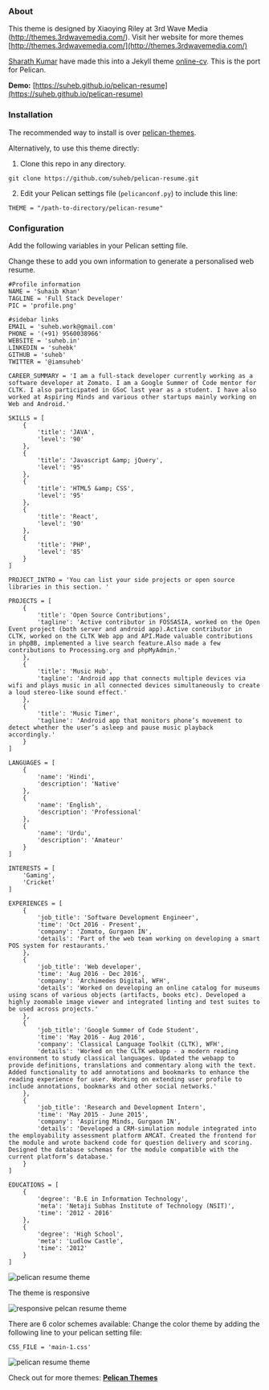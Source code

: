 ### About
This theme is designed by Xiaoying Riley at 3rd Wave Media (http://themes.3rdwavemedia.com/). Visit her website for more themes [http://themes.3rdwavemedia.com/](http://themes.3rdwavemedia.com/)


[Sharath Kumar](https://www.youtube.com/embed/T2nx6tj-ZH4) have made this into a Jekyll theme [online-cv](https://github.com/sharu725/online-cv). This is the port for Pelican.

**Demo:** [https://suheb.github.io/pelican-resume](https://suheb.github.io/pelican-resume)

### Installation

The recommended way to install is over [pelican-themes](https://github.com/getpelican/pelican-themes).

Alternatively, to use this theme directly:
1. Clone this repo in any directory.
```
git clone https://github.com/suheb/pelican-resume.git
```
2. Edit your Pelican settings file (`pelicanconf.py`) to include this line:
```
THEME = "/path-to-directory/pelican-resume"
```

### Configuration

Add the following variables in your Pelican setting file.

Change these to add you own information to generate a personalised web resume.
```
#Profile information
NAME = 'Suhaib Khan'
TAGLINE = 'Full Stack Developer'
PIC = 'profile.png'

#sidebar links
EMAIL = 'suheb.work@gmail.com'
PHONE = '(+91) 9560038966'
WEBSITE = 'suheb.in'
LINKEDIN = 'suhebk'
GITHUB = 'suheb'
TWITTER = '@iamsuheb'

CAREER_SUMMARY = 'I am a full-stack developer currently working as a software developer at Zomato. I am a Google Summer of Code mentor for CLTK. I also participated in GSoC last year as a student. I have also worked at Aspiring Minds and various other startups mainly working on Web and Android.'

SKILLS = [
	{
		'title': 'JAVA',
   		'level': '90'
   	},
  	{
  		'title': 'Javascript &amp; jQuery',
   		'level': '95'
   	},
    {
  		'title': 'HTML5 &amp; CSS',
  		'level': '95'
  	},
  	{
  		'title': 'React',
  		'level': '90'
  	},
  	{
  		'title': 'PHP',
  		'level': '85'
  	}
]

PROJECT_INTRO = 'You can list your side projects or open source libraries in this section. '

PROJECTS = [
	{
		'title': 'Open Source Contributions',
		'tagline': 'Active contributor in FOSSASIA, worked on the Open Event project (both server and android app).Active contributor in CLTK, worked on the CLTK Web app and API.Made valuable contributions in phpBB, implemented a live search feature.Also made a few contributions to Processing.org and phpMyAdmin.'
	},
	{
		'title': 'Music Hub',
		'tagline': 'Android app that connects multiple devices via wifi and plays music in all connected devices simultaneously to create a loud stereo-like sound effect.'
	},
	{
		'title': 'Music Timer',
		'tagline': 'Android app that monitors phone’s movement to detect whether the user’s asleep and pause music playback accordingly.'
	}
]

LANGUAGES = [
	{
		'name': 'Hindi',
		'description': 'Native'
	},
	{
		'name': 'English',
		'description': 'Professional'
	},
	{
		'name': 'Urdu',
		'description': 'Amateur'
	}
]

INTERESTS = [
	'Gaming',
	'Cricket'
]

EXPERIENCES = [
	{
		'job_title': 'Software Development Engineer',
		'time': 'Oct 2016 - Present',
		'company': 'Zomato, Gurgaon IN',
		'details': 'Part of the web team working on developing a smart POS system for restaurants.'	
	},
	{
		'job_title': 'Web developer',
		'time': 'Aug 2016 - Dec 2016',
		'company': 'Archimedes Digital, WFH',
		'details': 'Worked on developing an online catalog for museums using scans of various objects (artifacts, books etc). Developed a highly zoomable image viewer and integrated linting and test suites to be used across projects.'
	},
	{
		'job_title': 'Google Summer of Code Student',
		'time': 'May 2016 - Aug 2016',
		'company': 'Classical Language Toolkit (CLTK), WFH',
		'details': 'Worked on the CLTK webapp - a modern reading environment to study classical languages. Updated the webapp to provide definitions, translations and commentary along with the text. Added functionality to add annotations and bookmarks to enhance the reading experience for user. Working on extending user profile to include annotations, bookmarks and other social networks.'	
	},
	{
		'job_title': 'Research and Development Intern',
		'time': 'May 2015 - June 2015',
		'company': 'Aspiring Minds, Gurgaon IN',
		'details': 'Developed a CRM-simulation module integrated into the employability assessment platform AMCAT. Created the frontend for the module and wrote backend code for question delivery and scoring. Designed the database schemas for the module compatible with the current platform’s database.'
	}
]

EDUCATIONS = [
	{
		'degree': 'B.E in Information Technology',
		'meta': 'Netaji Subhas Institute of Technology (NSIT)',
		'time': '2012 - 2016'
	},
	{
		'degree': 'High School',
		'meta': 'Ludlow Castle',
		'time': '2012'
	}
]
```

![pelican resume theme](https://github.com/suheb/pelican-resume/raw/master/static/images/pelican-resume-theme.png)

The theme is responsive

![responsive pelcan resume theme](https://github.com/suheb/pelican-resume/raw/master/static/images/responsive-pelican-resume-theme.png)

There are 6 color schemes available:
Change the color theme by adding the following line to your pelican setting file:
```
CSS_FILE = 'main-1.css'
```

![pelican resume theme](https://github.com/suheb/pelican-resume/raw/master/static/images/pelican-resume-theme-2.png)

Check out for more themes: [**Pelican Themes**](http://www.pelicanthemes.com)